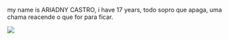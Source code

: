 my name is ARIADNY CASTRO, i have 17 years, todo sopro que apaga, uma chama reacende o que for para ficar.

![](https://media1.tenor.com/m/boko0fgnxbQAAAAC/never-harrypotter.gif)
